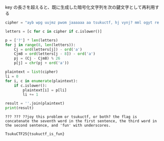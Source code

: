 key の長さを超えると、既に生成した暗号化文字列を次の鍵文字として再利用する

```py
cipher = "ayb wpg uujmz pwom jaaaaaa aa tsukuctf, hj vynj? mml ogyt re ozbiymvrosf bfq nvjwsum mbmm ef ntq gudwy fxdzyqyc, yeh sfypf usyv nl imy kcxbyl ecxvboap, epa 'avb' wxxw unyfnpzklrq."

letters = [c for c in cipher if c.islower()]

p = ['?'] * len(letters)
for j in range(8, len(letters)):
    Cj = ord(letters[j]) - ord('a')
    Cjm8 = ord(letters[j - 8]) - ord('a')
    pj = (Cj - Cjm8) % 26
    p[j] = chr(pj + ord('a'))

plaintext = list(cipher)
li = 0
for i, c in enumerate(plaintext):
    if c.islower():
        plaintext[i] = p[li]
        li += 1

result = ''.join(plaintext)
print(result)
```

`??? ??? ??joy this problem or tsukuctf, or both? the flag is concatenate the seventh word in the first sentence, the third word in the second sentence, and 'fun' with underscores.`

`TsukuCTF25{tsukuctf_is_fun}`
